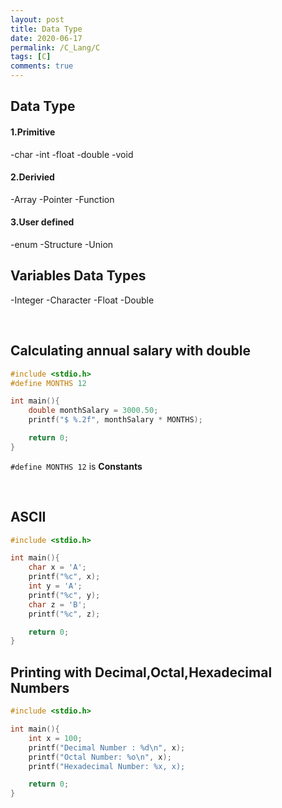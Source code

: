 ```yaml
---
layout: post
title: Data Type 
date: 2020-06-17
permalink: /C_Lang/C
tags: [C]
comments: true
---
```

## Data Type
#### 1.Primitive
 -char
 -int
 -float
 -double
 -void
#### 2.Derivied
 -Array
 -Pointer
 -Function
#### 3.User defined
 -enum
 -Structure
 -Union
<br>

## Variables Data Types
 -Integer
 -Character
 -Float
 -Double

<br>

## Calculating annual salary with <b>double</b>

```c
#include <stdio.h>
#define MONTHS 12

int main(){
    double monthSalary = 3000.50;
    printf("$ %.2f", monthSalary * MONTHS);

    return 0;
}
```

`#define MONTHS 12` is <b>Constants</b>

<br>

## ASCII

```c
#include <stdio.h>

int main(){
    char x = 'A';
    printf("%c", x);
    int y = 'A';
    printf("%c", y);
    char z = 'B';
    printf("%c", z);

    return 0;
}
```

## Printing with Decimal,Octal,Hexadecimal Numbers
```c
#include <stdio.h>

int main(){
    int x = 100;
    printf("Decimal Number : %d\n", x);
    printf("Octal Number: %o\n", x);
    printf("Hexadecimal Number: %x, x);

    return 0;
}
```